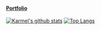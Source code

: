 #### [Portfolio](https://vawlpe.github.io/)
[![Karmel's github stats](https://github-readme-stats.vercel.app/api?username=Vawlpe&theme=nightowl&border_color=444c56&show_icons=true&count_private=true&include_all_commits=true)](https://github.com/Vawlpe)
[![Top Langs](https://github-readme-stats.vercel.app/api/top-langs/?username=Vawlpe&theme=nightowl&border_color=444c56&langs_count=10&layout=compact&exclude_repo=HazelObsidian)](https://github.com/Vawlpe)
